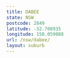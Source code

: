 ```yaml
---
title: DABEE
state: NSW
postcode: 2849
latitude: -32.708935
longitude: 150.059088
url: /nsw/dabee/
layout: suburb
---
```

